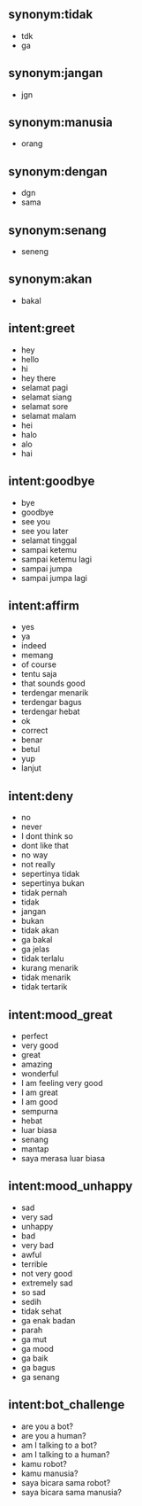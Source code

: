 ## synonym:tidak
- tdk
- ga

## synonym:jangan
- jgn

## synonym:manusia
- orang

## synonym:dengan
- dgn
- sama

## synonym:senang
- seneng

## synonym:akan
- bakal

## intent:greet
- hey
- hello
- hi
- hey there
- selamat pagi
- selamat siang
- selamat sore
- selamat malam
- hei
- halo
- alo
- hai

## intent:goodbye
- bye
- goodbye
- see you
- see you later
- selamat tinggal
- sampai ketemu
- sampai ketemu lagi
- sampai jumpa
- sampai jumpa lagi

## intent:affirm
- yes
- ya
- indeed
- memang
- of course
- tentu saja
- that sounds good
- terdengar menarik
- terdengar bagus
- terdengar hebat
- ok
- correct
- benar
- betul
- yup
- lanjut

## intent:deny
- no
- never
- I dont think so
- dont like that
- no way
- not really
- sepertinya tidak
- sepertinya bukan
- tidak pernah
- tidak
- jangan
- bukan
- tidak akan
- ga bakal
- ga jelas
- tidak terlalu
- kurang menarik
- tidak menarik
- tidak tertarik

## intent:mood_great
- perfect
- very good
- great
- amazing
- wonderful
- I am feeling very good
- I am great
- I am good
- sempurna
- hebat
- luar biasa
- senang
- mantap
- saya merasa luar biasa

## intent:mood_unhappy
- sad
- very sad
- unhappy
- bad
- very bad
- awful
- terrible
- not very good
- extremely sad
- so sad
- sedih
- tidak sehat
- ga enak badan
- parah
- ga mut
- ga mood
- ga baik
- ga bagus
- ga senang

## intent:bot_challenge
- are you a bot?
- are you a human?
- am I talking to a bot?
- am I talking to a human?
- kamu robot?
- kamu manusia?
- saya bicara sama robot?
- saya bicara sama manusia?